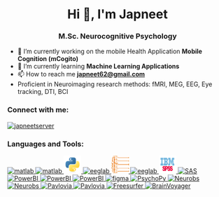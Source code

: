 <h1 align="center">Hi 👋, I'm Japneet</h1>
<h3 align="center">M.Sc. Neurocognitive Psychology</h3>

- 🔭 I’m currently working on the mobile Health Application **Mobile Cognition (mCogito)**
- 🌱 I’m currently learning **Machine Learning Applications**
- 📫 How to reach me **japneet62@gmail.com**
- Proficient in Neuroimaging research methods: fMRI, MEG, EEG, Eye tracking, DTI, BCI
<h3 align="left">Connect with me:</h3>
<p align="left">
<a href="https://de.linkedin.com/in/japneetbhatia" target="blank"><img align="center" src="https://raw.githubusercontent.com/rahuldkjain/github-profile-readme-generator/master/src/images/icons/Social/linked-in-alt.svg" alt="japneetserver" height="30" width="40" /></a>
</p>

<!--
**Japneet62/Japneet62** is a ✨ _special_ ✨ repository because its `README.md` (this file) appears on your GitHub profile.

Here are some ideas to get you started:

- 🌱 I’m currently learning ...
- 👯 I’m looking to collaborate on ...
- 🤔 I’m looking for help with ...
- 💬 Ask me about ...

- 😄 Pronouns: she/her
- ⚡ Fun fact: ...
-->

<h3 align="left">Languages and Tools:</h3>
<p align="left"> 

  <a href="https://de.mathworks.com/products/matlab.html" target="_blank" rel="noreferrer"> 
    <img src="https://upload.wikimedia.org/wikipedia/commons/2/21/Matlab_Logo.png" alt="matlab" width="40" height="40"/> 
  </a>
  
  <a href="https://www.r-project.org/" target="_blank" rel="noreferrer"> 
    <img src="https://www.r-project.org/logo/Rlogo.png" alt="matlab" width="40" height="40"/> 
  </a>

  <a href="https://www.python.org" target="_blank" rel="noreferrer"> 
    <img src="https://raw.githubusercontent.com/devicons/devicon/master/icons/python/python-original.svg" alt="python" width="40" height="40"/> 
  </a> 

  <a href="https://www.fieldtriptoolbox.org/getting_started/" target="_blank" rel="noreferrer"> 
    <img src="https://www.fieldtriptoolbox.org/assets/img/fieldtriplogo-high.png" alt="eeglab" width="60" height="40"/> 
  </a> 

  <a href="https://www.fil.ion.ucl.ac.uk/spm/docs/" target="_blank" rel="noreferrer"> 
    <img src="https://github.com/Japneet62/Japneet62/blob/main/download.png" alt="eeglab" width="40" height="40"/> 
  </a> 

  <a href="https://sccn.ucsd.edu/eeglab/index.php" target="_blank" rel="noreferrer"> 
    <img src="https://sccn.ucsd.edu/images/sccn.svg" alt="eeglab" width="40" height="40"/> 
  </a> 

  <a href="https://www.ibm.com/products/spss-statistics" target="_blank" rel="noreferrer"> 
    <img src="https://github.com/Japneet62/Japneet62/blob/main/kisspng-spss-modeler-ibm-computer-software-statistics-boards-5b05cf780a2237.4076705215271074480415.png" alt="spss" width="40" height="40"/> 
  </a> 

 <a href="https://www.sas.com/sas/training/academic/student-skill-builder-emea.html?utm_source=google&utm_medium=cpc&utm_campaign=non-non-emea&gad=1&gclid=CjwKCAiA3aeqBhBzEiwAxFiOBi2I4u_yl6pyX7RnYtfBzZUI32xENAb4IYnirRMdUAhRFrtHclZPVBoCZ3AQAvD_BwE" target="_blank" rel="noreferrer"> 
    <img src="https://upload.wikimedia.org/wikipedia/commons/thumb/1/10/SAS_logo_horiz.svg/2880px-SAS_logo_horiz.svg.png" alt="SAS" width="60" height="40"/> 
  </a> 

  <a href="https://powerbi.microsoft.com/en-us/" target="_blank" rel="noreferrer"> 
    <img src="https://upload.wikimedia.org/wikipedia/commons/c/c9/Power_bi_logo_black.svg" alt="PowerBI" width="40" height="40"/> 
  </a> 

  <a href="https://fsl.fmrib.ox.ac.uk/fsl/fslwiki" target="_blank" rel="noreferrer"> 
    <img src="https://fsl.fmrib.ox.ac.uk/fsl/wiki_static/fsl/img/fsl-logo-x2.png" alt="PowerBI" width="40" height="40"/> 
  </a> 

  <a href="https://dev.java/learn/language-basics/" target="_blank" rel="noreferrer"> 
    <img src="https://upload.wikimedia.org/wikipedia/de/e/e1/Java-Logo.svg" alt="PowerBI" width="40" height="40"/> 
  </a> 

  <a href="https://www.figma.com/" target="_blank" rel="noreferrer"> 
    <img src="https://www.vectorlogo.zone/logos/figma/figma-icon.svg" alt="figma" width="40" height="40"/> 
  </a>

  <a href="https://www.psychopy.org/" rel="noreferrer"> 
    <img src="https://psychopy.org/_static/psychopyLogoType_h240.png" alt="PsychoPy" width="80" height="40"/> 
  </a>

  <a href="https://www.neurobs.com/menu_presentation/menu_features/features_overview" rel="noreferrer"> 
    <img src="https://www.neurobs.com/images/package_player_img" alt="Neurobs" width="60" height="40"/> 
  </a>

 <a href="https://imotions.com/applications/consumer-insights/?utm_source=google&utm_medium=cpc&utm_campaign=Human_Behavior_Software&utm_content=&utm_term=imotions&gclid=CjwKCAiA3aeqBhBzEiwAxFiOBh9ZCflw0QQpANQnuDfmeRLlTGlR4vNs0RujTpjBtATM9iw_JxwI8xoCi0oQAvD_BwE" rel="noreferrer"> 
    <img src="https://imotions.com/wp-content/themes/twentytwentytwo_child/assets/images/imotions_logo.svg" alt="Neurobs" width="60" height="40"/> 
  </a>
  
  <a href="https://pavlovia.org/" rel="noreferrer"> 
    <img src="https://pavlovia.org/assets/pavlovia_logo_black.png" alt="Pavlovia" width="40" height="40"/> 
  </a>
  
   <a href="https://www.latex-project.org/" rel="noreferrer"> 
    <img src="https://static.javatpoint.com/tutorial/latex/images/latex-tutorial.png" alt="Pavlovia" width="40" height="40"/> 
  </a>

   <a href="https://surfer.nmr.mgh.harvard.edu/" rel="noreferrer"> 
    <img src="https://surfer.nmr.mgh.harvard.edu/landing/images/brain.png" alt="Freesurfer" width="40" height="40"/> 
  </a>

   <a href="  https://www.brainvoyager.com/" rel="noreferrer"> 
    <img src="https://pstnet.com/wp-content/uploads/2017/08/BrainVoyager.png" alt="BrainVoyager" width="40" height="40"/> 
  </a>
  
  
  </a>
</p>



